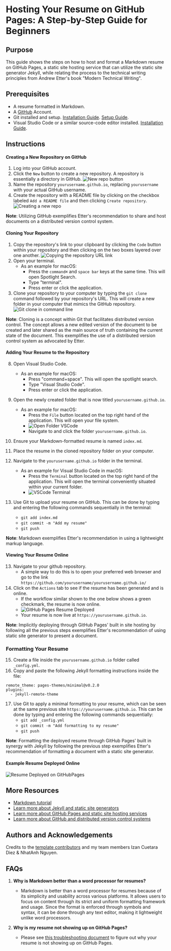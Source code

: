 # Hosting Your Resume on GitHub Pages: A Step-by-Step Guide for Beginners

## Purpose

This guide shows the steps on how to host and format a Markdown resume on GitHub Pages, a static site hosting service that can utilize the static site generator Jekyll, while relating the process to the technical writing principles from Andrew Etter's book "Modern Technical Writing".

## Prerequisites

- A resume formatted in Markdown.
- A [GitHub](https://github.com) Account.
- Git installed and setup. [Installation Guide](https://git-scm.com/book/en/v2/Getting-Started-Installing-Git). [Setup Guide](https://docs.github.com/en/get-started/getting-started-with-git/set-up-git).
- Visual Studio Code or a similar source-code editor installed. [Installation Guide](https://code.visualstudio.com/docs/setup/setup-overview).

## Instructions

#### Creating a New Repository on GitHub

1. Log into your GitHub account.
2. Click the `New` button to create a new repository. A repository is essentially a directory in GitHub.
   ![New repo button](graphics/newrepo.png)
3. Name the repository `yourusername.github.io`, replacing `yourusername` with your actual GitHub username.
4. Create the repository with a README file by clicking on the checkbox labeled `Add a README file` and then clicking `Create repository`.
   ![Creating a new repo](graphics/createnewrepo.png)

**Note**: Utilizing GitHub exemplifies Etter's recommendation to share and host documents on a distributed version control system.

#### Cloning Your Repository

1. Copy the repository's link to your clipboard by clicking the `Code` button within your repository and then clicking on the two boxes layered over one another.
   ![Copying the repository URL link](graphics/gitclonebutton.png)
2. Open your terminal.
   - As an example for macOS:
     - Press the `command⌘` and `space bar` keys at the same time. This will open Spotlight Search.
     - Type "terminal".
     - Press enter or click the application.
3. Clone your repository to your computer by typing the `git clone` command followed by your repository's URL. This will create a new folder in your computer that mimics the GitHub repository.
   ![Git clone in command line](graphics/gitclonecmd.png)

**Note**: Cloning is a concept within Git that facilitates distributed version control. The concept allows a new edited version of the document to be created and later shared as the main source of truth containing the current state of the document. This exemplifies the use of a distributed version control system as advocated by Etter.

#### Adding Your Resume to the Repository

8. Open Visual Studio Code.
   - As an example for macOS:
     - Press "command+space". This will open the spotlight search.
     - Type "Visual Studio Code".
     - Press enter or click the application.
9. Open the newly created folder that is now titled `yourusername.github.io`.
   - As an example for macOS:
     - Press the `File` button located on the top right hand of the application. This will open your file system.
     - ![Open Folder VSCode](graphics/openfolder.png)
     - Navigate to and click the folder `yourusername.github.io`.
10. Ensure your Markdown-formatted resume is named `index.md`.
11. Place the resume in the cloned repository folder on your computer.
12. Navigate to the `yourusername.github.io` folder in the terminal.
    - As an example for Visual Studio Code in macOS:
      - Press the `Terminal` button located on the top right hand of the application. This will open the terminal conveniently situated within your current folder.
      - ![VSCode Terminal](graphics/terminal.png)
13. Use Git to upload your resume on GitHub. This can be done by typing and entering the following commands sequentially in the terminal:

    - `git add index.md`
    - `git commit -m "Add my resume"`
    - `git push`

**Note**: Markdown exemplifies Etter's recommendation in using a lightweight markup language.

#### Viewing Your Resume Online

13. Navigate to your github repository.
    - A simple way to do this is to open your preferred web browser and go to the link `https://github.com/yourusername/yourusername.github.io/`
14. Click on the `Actions` tab to see if the resume has been generated and is online.
    - If the workflow similar shown to the one below shows a green checkmark, the resume is now online.
    - ![GitHub Pages Resume Deployed](graphics/deployed.png)
    - Your resume is now live at `https://yourusername.github.io`.

**Note**: Implicitly deploying through GitHub Pages' built in site hosting by following all the previous steps exemplifies Etter's recommendation of using static site generator to present a document.

### Formatting Your Resume

15. Create a file inside the `yourusername.github.io` folder called `_config.yml`.
16. Copy and paste the following Jekyll formatting instructions inside the file:

```
remote_theme: pages-themes/minimal@v0.2.0
plugins:
  - jekyll-remote-theme
```

17. Use Git to apply a minimal formatting to your resume, which can be seen at the same previous site `https://yourusername.github.io`. This can be done by typing and entering the following commands sequentially:
    - `git add _config.yml`
    - `git commit -m "Add formatting to my resume"`
    - `git push`

**Note**: Formatting the deployed resume through GitHub Pages' built in synergy with Jekyll by following the previous step exemplifies Etter's recommendation of formatting a document with a static site generator.

#### Example Resume Deployed Online

![Resume Deployed on GitHubPages](graphics/BriczCruzMarkdownResume.gif)

## More Resources

- [Markdown tutorial](https://www.markdowntutorial.com/)
- [Learn more about Jekyll and static site generators](https://jekyllrb.com/docs/)
- [Learn more about GitHub Pages and static site hosting services](https://docs.github.com/en/pages/getting-started-with-github-pages/about-github-pages)
- [Learn more about GitHub and distributed version control systems](https://docs.github.com/en/get-started/using-git/about-git)

## Authors and Acknowledgements

Credits to the [template contributors](https://github.com/pages-themes/minimal/graphs/contributors) and my team members Izan Cuetara Diez & NhatAnh Nguyen.

## FAQs

1. **Why is Markdown better than a word processor for resumes?**

   - Markdown is better than a word processor for resumes because of its simplicity and usability across various platforms. It allows users to focus on content through its strict and uniform formatting framework and usage. Since the format is enforced through symbols and syntax, it can be done through any text editor, making it lightweight unlike word processors.

2. **Why is my resume not showing up on GitHub Pages?**
   - Please see [this troubleshooting document](https://docs.github.com/en/pages/getting-started-with-github-pages/troubleshooting-404-errors-for-github-pages-sites) to figure out why your resume is not showing up on GitHub Pages.
